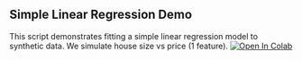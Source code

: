 Simple Linear Regression Demo
-----------------------------
This script demonstrates fitting a simple linear regression model to synthetic data.
We simulate house size vs price (1 feature).
[![Open In Colab](https://colab.research.google.com/assets/colab-badge.svg)](
https://colab.research.google.com/github/Wanqi1996/Course-Pablo/blob/main/DIPC%20course%20on%20Atomistic%20Machine%20Learning/03-Lecture%203-May%2013/01-Regression/simple_linear_regression.ipynb)

